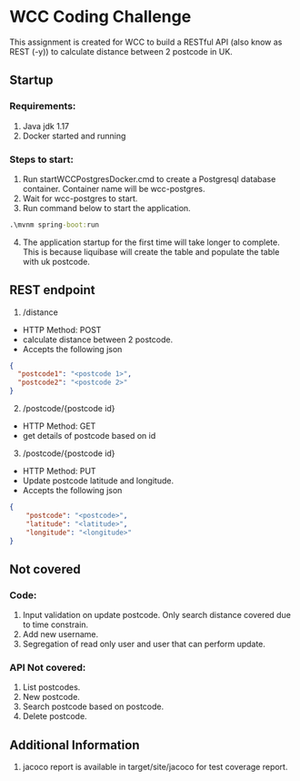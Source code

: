 # WCC Coding Challenge

This assignment is created for WCC to build a RESTful API (also know as REST (-y)) to calculate distance between 2 postcode in UK.

## Startup 
### Requirements:
1. Java jdk 1.17
2. Docker started and running

### Steps to start:
1. Run startWCCPostgresDocker.cmd to create a Postgresql database container. Container name will be wcc-postgres.
2. Wait for wcc-postgres to start.
3. Run command below to start the application.
````cmd
.\mvnm spring-boot:run
````
4. The application startup for the first time will take longer to complete. This is because liquibase will create the table and populate the table with uk postcode.


## REST endpoint
1. /distance
* HTTP Method: POST
* calculate distance between 2 postcode. 
* Accepts the following json
````json
{
  "postcode1": "<postcode 1>",
  "postcode2": "<postcode 2>"
}
````

2. /postcode/{postcode id}
* HTTP Method: GET
* get details of postcode based on id

3. /postcode/{postcode id}
* HTTP Method: PUT
* Update postcode latitude and longitude.
* Accepts the following json
````json
{
    "postcode": "<postcode>",
    "latitude": "<latitude>",
    "longitude": "<longitude>"
}
````


## Not covered
### Code:
1. Input validation on update postcode. Only search distance covered due to time constrain.
2. Add new username.
3. Segregation of read only user and user that can perform update.

### API Not covered:
1. List postcodes.
2. New postcode.
3. Search postcode based on postcode.
4. Delete postcode.

## Additional Information
1. jacoco report is available in target/site/jacoco for test coverage report.